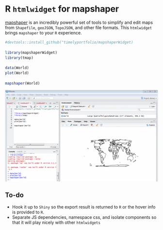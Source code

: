# R `htmlwidget` for mapshaper

[mapshaper](https://github.com/mbloch/mapshaper) is an incredibly powerful set of tools to simplify and edit maps from `Shapefile`, `geoJSON`, `TopoJSON`, and other file formats.  This `htmlwidget` brings `mapshaper` to your `R` experience.

```r
#devtools::install_github("timelyportfolio/mapshaperWidget)

library(mapshaperWidget)
library(tmap)

data(World)
plot(World)

mapshaper(World)
```

![screenshot of mapshaper](images/screencast.gif)

## To-do

- Hook it up to `Shiny` so the export result is returned to `R` or the hover info is provided to `R`.
- Separate JS dependencies, namespace css, and isolate components so that it will play nicely with other `htmlwidgets`

